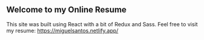 ## Welcome to my Online Resume

This site was built using React with a bit of Redux and Sass.
Feel free to visit my resume: https://miguelsantos.netlify.app/
